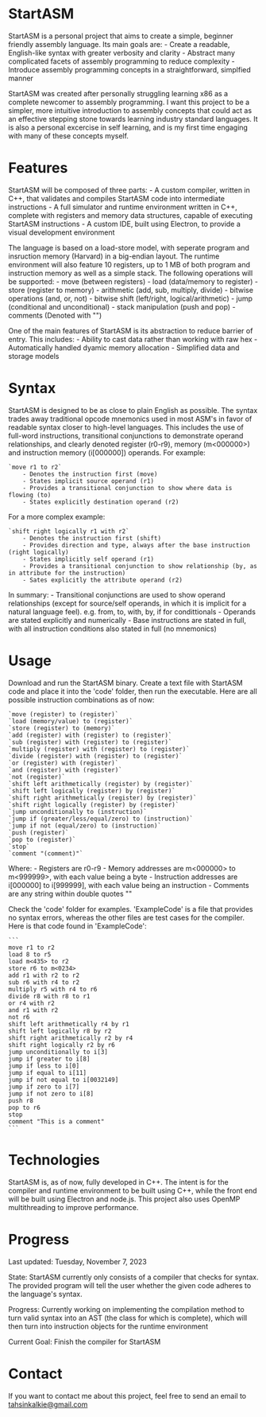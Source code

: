 # StartASM
StartASM is a personal project that aims to create a simple, beginner friendly assembly language. Its main goals are:
    - Create a readable, English-like syntax with greater verbosity and clarity
    - Abstract many complicated facets of assembly programming to reduce complexity
    - Introduce assembly programming concepts in a straightforward, simplfied manner

StartASM was created after personally struggling learning x86 as a complete newcomer to assembly programming. I want this project to be a simpler, more intuitive introduction to assembly concepts that could act as an effective stepping stone towards learning industry standard languages. It is also a personal excercise in self learning, and is my first time engaging with many of these concepts myself.


# Features
StartASM will be composed of three parts:
    - A custom compiler, written in C++, that validates and compiles StartASM code into intermediate instructions
    - A full simulator and runtime environment written in C++, complete with registers and memory data structures, capable of executing StartASM instructions
    - A custom IDE, built using Electron, to provide a visual development environment

The language is based on a load-store model, with seperate program and insruction memory (Harvard) in a big-endian layout. The runtime environment will also feature 10 registers, up to 1 MB of both program and instruction memory as well as a simple stack. The following operations will be supported:
    - move (between registers)
    - load (data/memory to register)
    - store (register to memory)
    - arithmetic (add, sub, multiply, divide)
    - bitwise operations (and, or, not)
    - bitwise shift (left/right, logical/arithmetic)
    - jump (conditional and unconditional)
    - stack manipulation (push and pop)
    - comments (Denoted with "")

One of the main features of StartASM is its abstraction to reduce barrier of entry. This includes:
    - Ability to cast data rather than working with raw hex
    - Automatically handled dyamic memory allocation
    - Simplified data and storage models


# Syntax
StartASM is designed to be as close to plain English as possible. The syntax trades away traditional opcode mnemonics used in most ASM's in favor of readable syntax closer to high-level languages. This includes the use of full-word instructions, transitional conjunctions to demonstrate operand relationships, and clearly denoted register (r0-r9), memory (m<000000>) and instruction memory (i[000000]) operands. For example:

    `move r1 to r2`
        - Denotes the instruction first (move)
        - States implicit source operand (r1)
        - Provides a transitional conjunction to show where data is flowing (to)
        - States explicitly destination operand (r2)

For a more complex example:

    `shift right logically r1 with r2`
        - Denotes the instruction first (shift)
        - Provides direction and type, always after the base instruction (right logically)
        - States implicitly self operand (r1)
        - Provides a transitional conjunction to show relationship (by, as in attribute for the instruction)
        - Sates explicitly the attribute operand (r2)

In summary:
    - Transitional conjunctions are used to show operand relationships (except for source/self operands, in which it is implicit for a natural language feel). e.g. from, to, with, by, if for condittionals
    - Operands are stated explicitly and numerically
    - Base instructions are stated in full, with all instruction conditions also stated in full (no mnemonics)


# Usage
Download and run the StartASM binary. Create a text file with StartASM code and place it into the 'code' folder, then run the executable. Here are all possible instruction combinations as of now:

    `move (register) to (register)`
    `load (memory/value) to (register)`
    `store (register) to (memory)`
    `add (register) with (register) to (register)`
    `sub (register) with (register) to (register)`
    `multiply (register) with (register) to (register)`
    `divide (register) with (register) to (register)`
    `or (register) with (register)`
    `and (register) with (register)`
    `not (register)`
    `shift left arithmetically (register) by (register)`
    `shift left logically (register) by (register)`
    `shift right arithmetically (register) by (register)`
    `shift right logically (register) by (register)`
    `jump unconditionally to (instruction)`
    `jump if (greater/less/equal/zero) to (instruction)`
    `jump if not (equal/zero) to (instruction)`
    `push (register)`
    `pop to (register)`
    `stop`
    `comment "(comment)"`

Where: 
    - Registers are r0-r9
    - Memory addresses are m<000000> to m<999999>, with each value being a byte
    - Instruction addresses are i[000000] to i[999999], with each value being an instruction
    - Comments are any string within double quotes ""

Check the 'code' folder for examples. 'ExampleCode' is a file that provides no syntax errors, whereas the other files are test cases for the compiler. Here is that code found in 'ExampleCode':

    ```
    move r1 to r2
    load 8 to r5
    load m<435> to r2
    store r6 to m<0234>
    add r1 with r2 to r2
    sub r6 with r4 to r2
    multiply r5 with r4 to r6
    divide r8 with r8 to r1
    or r4 with r2
    and r1 with r2
    not r6
    shift left arithmetically r4 by r1
    shift left logically r8 by r2
    shift right arithmetically r2 by r4
    shift right logically r2 by r6
    jump unconditionally to i[3]
    jump if greater to i[8]
    jump if less to i[0]
    jump if equal to i[11]
    jump if not equal to i[0032149]
    jump if zero to i[7]
    jump if not zero to i[8]
    push r8
    pop to r6
    stop
    comment "This is a comment"
    ```


# Technologies
StartASM is, as of now, fully developed in C++. The intent is for the compiler and runtime environment to be built using C++, while the front end will be built using Electron and node.js. This project also uses OpenMP multithreading to improve performance.

# Progress
Last updated: Tuesday, November 7, 2023

State: StartASM currently only consists of a compiler that checks for syntax. The provided program will tell the user whether the given code adheres to the language's syntax. 

Progress: Currently working on implementing the compilation method to turn valid syntax into an AST (the class for which is complete), which will then turn into instruction objects for the runtime environment

Current Goal: Finish the compiler for StartASM

# Contact
If you want to contact me about this project, feel free to send an email to tahsinkalkie@gmail.com